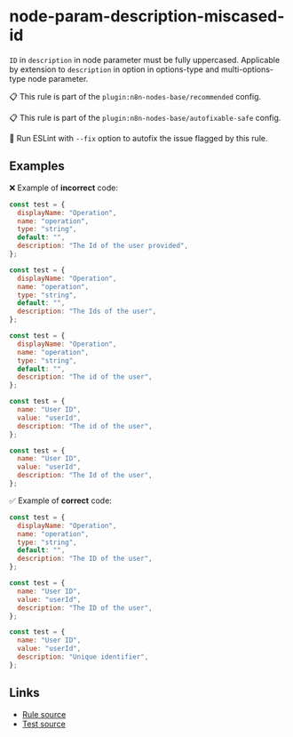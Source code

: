 [//]: # "File generated from a template. Do not edit this file directly."

# node-param-description-miscased-id

`ID` in `description` in node parameter must be fully uppercased. Applicable by extension to `description` in option in options-type and multi-options-type node parameter.

📋 This rule is part of the `plugin:n8n-nodes-base/recommended` config.

📋 This rule is part of the `plugin:n8n-nodes-base/autofixable-safe` config.

🔧 Run ESLint with `--fix` option to autofix the issue flagged by this rule.

## Examples

❌ Example of **incorrect** code:

```js
const test = {
  displayName: "Operation",
  name: "operation",
  type: "string",
  default: "",
  description: "The Id of the user provided",
};

const test = {
  displayName: "Operation",
  name: "operation",
  type: "string",
  default: "",
  description: "The Ids of the user",
};

const test = {
  displayName: "Operation",
  name: "operation",
  type: "string",
  default: "",
  description: "The id of the user",
};

const test = {
  name: "User ID",
  value: "userId",
  description: "The id of the user",
};

const test = {
  name: "User ID",
  value: "userId",
  description: "The Id of the user",
};
```

✅ Example of **correct** code:

```js
const test = {
  displayName: "Operation",
  name: "operation",
  type: "string",
  default: "",
  description: "The ID of the user",
};

const test = {
  name: "User ID",
  value: "userId",
  description: "The ID of the user",
};

const test = {
  name: "User ID",
  value: "userId",
  description: "Unique identifier",
};
```

## Links

- [Rule source](../../lib/rules/node-param-description-miscased-id.ts)
- [Test source](../../tests/node-param-description-miscased-id.test.ts)
